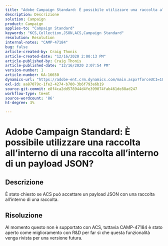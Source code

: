 ```yaml
---
title: "Adobe Campaign Standard: È possibile utilizzare una raccolta all'interno di una raccolta all'interno di un payload JSON"
description: Descrizione
solution: Campaign
product: Campaign
applies-to: "Campaign Standard"
keywords: "KCS,Collection,JSON,ACS,Campaign Standard"
resolution: Resolution
internal-notes: "CAMP-47184"
bug: false
article-created-by: Craig Thonis
article-created-date: "12/16/2020 2:00:13 PM"
article-published-by: Craig Thonis
article-published-date: "12/16/2020 2:07:54 PM"
version-number: 1
article-number: KA-16650
dynamics-url: "https://adobe-ent.crm.dynamics.com/main.aspx?forceUCI=1&pagetype=entityrecord&etn=knowledgearticle&id=427fb3fd-a63f-eb11-a813-000d3a3038a2"
exl-id: aa87079c-1fe2-4274-b700-3b6f793e6b19
source-git-commit: e8f4ca2dd578944d4fe399074fab461de88ad247
workflow-type: tm+mt
source-wordcount: '86'
ht-degree: 3%

---
```


# Adobe Campaign Standard: È possibile utilizzare una raccolta all’interno di una raccolta all’interno di un payload JSON?

## Descrizione

È stato chiesto se ACS può accettare un payload JSON con una raccolta all’interno di una raccolta.

## Risoluzione

Al momento questo non è supportato con ACS, tuttavia CAMP-47184 è stato aperto come miglioramento con R&amp;D per far sì che questa funzionalità venga rivista per una versione futura.
